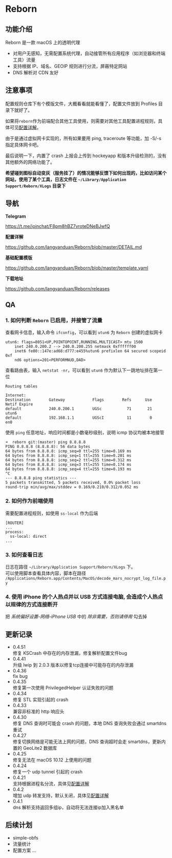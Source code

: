 # Reborn

## 功能介绍

Reborn 是一款 macOS 上的透明代理

* 对用户无感知，无需配置系统代理，自动接管所有应用程序（如浏览器和终端工具）流量
* 支持根据 IP、域名、GEOIP 规则进行分流，屏蔽特定网站
* DNS 解析对 CDN 友好

## 注意事项

配置规则仓库下有个模版文件，大概看看就能看懂了，配置文件放到 Profiles 目录下就好了。

如果将`reborn`作为前端配合其他工具使用，则需要对其他工具配置进程规则，具体可见[配置详解](https://github.com/langyanduan/Reborn/issues/3)。  

由于是通过虚拟网卡实现的，所有如果要用 ping, traceroute 等功能，加 -S/-s 指定具体网卡吧。

最后说明一下，内置了 crash 上报会上传到 hockeyapp 和版本升级检测的，没有其他额外的网络功能了。


**希望碰到图标自动变灰（服务挂了）的情况能够反馈下如何出现的，比如访问某个网站，使用了某个工具，日志文件在 `~/Library/Application Support/Reborn/XLogs` 目录下**

## 导航

**Telegram**

https://t.me/joinchat/F8pm8hBZ7vroteDNeBJwfQ


**配置详解**

https://github.com/langyanduan/Reborn/blob/master/DETAIL.md


**基础配置模版**

https://github.com/langyanduan/Reborn/blob/master/template.yaml


**下载地址**

https://github.com/langyanduan/Reborn/releases


## QA

### 1. 如何判断 `Reborn` 已启用，并接管了流量

查看网卡信息，输入命令 `ifconfig`，可以看到 `utun6` 为 `Reborn` 创建的虚拟网卡

```  
utun6: flags=8051<UP,POINTOPOINT,RUNNING,MULTICAST> mtu 1500
    inet 240.0.200.2 --> 240.0.200.255 netmask 0xffffff00
    inet6 fe80::147e:ad68:d777:e455%utun6 prefixlen 64 secured scopeid 0xf
    nd6 options=201<PERFORMNUD,DAD>
```


查看路由表，输入 `netstat -nr`，可以看到 `utun6` 作为默认下一跳地址排在第一位

```
Routing tables

Internet:
Destination        Gateway            Flags        Refs      Use   Netif Expire
default            240.0.200.1        UGSc           71       21   utun6
default            192.168.1.1        UGScI          11        0     en0
```

使用 `ping` 任意地址，响应时间都是小数毫秒级别，说明 icmp 协议均被本地接管

```
➜  reborn git:(master) ping 8.8.8.8
PING 8.8.8.8 (8.8.8.8): 56 data bytes
64 bytes from 8.8.8.8: icmp_seq=0 ttl=255 time=0.169 ms
64 bytes from 8.8.8.8: icmp_seq=1 ttl=255 time=0.201 ms
64 bytes from 8.8.8.8: icmp_seq=2 ttl=255 time=0.312 ms
64 bytes from 8.8.8.8: icmp_seq=3 ttl=255 time=0.174 ms
64 bytes from 8.8.8.8: icmp_seq=4 ttl=255 time=0.193 ms
^C
--- 8.8.8.8 ping statistics ---
5 packets transmitted, 5 packets received, 0.0% packet loss
round-trip min/avg/max/stddev = 0.169/0.210/0.312/0.052 ms
```

### 2. 如何作为前端使用

需要配置进程规则，如使用 `ss-local` 作为后端

```
[ROUTER]
...
process:
  ss-local: direct
...
```

### 3. 如何查看日志

日志在路径 `~/Library/Application Support/Reborn/XLogs` 下。  
可以使用脚本查看具体内容，脚本在路径 `/Applications/Reborn.app/Contents/MacOS/decode_mars_nocrypt_log_file.py`

### 4. 使用 iPhone 的个人热点并以 USB 方式连接电脑, 会造成个人热点以规律的方式连接断开

把 *系统偏好设置-网络-iPhone USB* 中的 *除非需要，否则请停用* 勾去掉

## 更新记录
* 0.4.51  
修复 KSCrash 中存在的内存泄漏，修复解析配置文件bug
* 0.4.41  
升级 lwip 到 2.0.3 版本以修复tcp连接中可能存在的内存泄漏
* 0.4.36  
fix bug
* 0.4.35  
修复第一次使用 PrivilegedHelper 认证失败的问题
* 0.4.34  
修复 STL 实现引起的 crash
* 0.4.33  
兼容非标准的 http 响应头
* 0.4.30  
修复 DNS 查询时可能会 crash 的问题，本地 DNS 查询失败会通过 smartdns 重试
* 0.4.27  
修复切换网络是可能无法上网的问题，DNS 查询超时会走 smartdns，更新内置的 GeoLite2 数据库
* 0.4.25  
修复无法在 macOS 10.12 上使用的问题
* 0.4.24  
修复一个 udp tunnel 引起的 crash
* 0.4.21  
支持根据进程名分流，具体见[配置详解](./DETAIL.md)
* 0.4.2  
增加 udp 转发支持，默认关闭，具体见[配置详解](./DETAIL.md)
* 0.4.1  
dns 解析支持返回多组ip，自动将无法连接ip加入黑名单

## 后续计划

* simple-obfs  
* 流量统计  
* 配置方案
...
